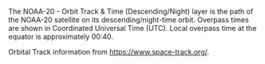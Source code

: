The NOAA-20 - Orbit Track & Time (Descending/Night) layer is the path of the NOAA-20 satellite on its descending/night-time orbit. Overpass times are shown in Coordinated Universal Time (UTC). Local overpass time at the equator is approximately 00:40.

Orbital Track information from <https://www.space-track.org/>.
